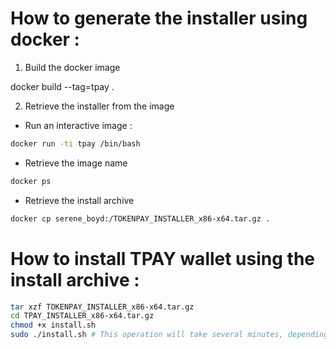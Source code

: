 # How to generate the installer using docker :

1. Build the docker image

docker build --tag=tpay .  

2. Retrieve the installer from the image 

* Run an interactive image :

```bash
docker run -ti tpay /bin/bash
```

* Retrieve the image name

```bash
docker ps
```

* Retrieve the install archive 

```bash
docker cp serene_boyd:/TOKENPAY_INSTALLER_x86-x64.tar.gz .
```

# How to install TPAY wallet using the install archive :

```bash
tar xzf TOKENPAY_INSTALLER_x86-x64.tar.gz
cd TPAY_INSTALLER_x86-x64.tar.gz
chmod +x install.sh
sudo ./install.sh # This operation will take several minutes, depending on your connection
```

